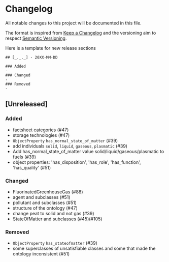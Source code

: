 # Changelog
All notable changes to this project will be documented in this file.

The format is inspired from [Keep a Changelog](http://keepachangelog.com/en/1.0.0/)
and the versioning aim to respect [Semantic Versioning](http://semver.org/spec/v2.0.0.html).

Here is a template for new release sections

```
## [_._._] - 20XX-MM-DD

### Added
-
### Changed
-
### Removed
-
```
## [Unreleased]

### Added
- factsheet categories (#47)
- storage technologies (#47)
- `ObjectProperty` `has_normal_state_of_matter` (#39)
- add individuals `solid`, `liquid`, `gaseous`, `plasmatic` (#39)
- Add has_normal_state_of_matter value solid/liquid/gaseous/plasmatic to fuels (#39)
- object properties: 'has_disposition', 'has_role', 'has_function',
  'has_quality' (#51)
### Changed
- FluorinatedGreenhouseGas (#88)
- agent and subclasses (#51)
- pollutant and subclasses (#51)
- structure of the ontology (#47)
- change peat to solid and not gas (#39)
- StateOfMatter and subclasses (#45)(#105)

### Removed
- `ObjectProperty` `has_stateofmatter` (#39)
- some superclasses of unsatisfiable classes and some that made the
  ontology inconsistent (#51)

